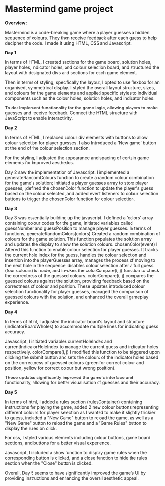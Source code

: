 # Mastermind game project

**Overview:**

Mastermind is a code-breaking game where a player guesses a hidden sequence of colours. They then receive feedback after each guess to help decipher the code. I made it using HTML, CSS and Javascript.

**Day 1**

 In terms of HTML, I created sections for the game board, solution holes, player holes, indicator holes, and colour selection board, and structured the layout with designated divs and sections for each game element.

Then in terms of styling,  specifically the layout, I opted to use flexbox for an organised, symmetrical display.  I styled the overall layout structure, sizes, and colours for the game elements and applied specific styles to individual components such as the colour holes, solution holes, and indicator holes.

To do: 
	Implement functionality for the game logic, allowing players to make guesses  and receive feedback. Connect the HTML structure with JavaScript to enable interactivity.

**Day 2**

In terms of HTML, I replaced colour div elements with buttons to allow colour selection for player guesses. I also Introduced a ‘New game’ button at the end of the colour selection section.

For the styling, I adjusted the appearance and spacing of certain game elements for improved aesthetics.

Day 2 saw the implementation of Javascript. I implemented a generateRandomColours function to create a random colour combination for the game's solution; initiated a player guesses array to store player guesses, ;defined the chosenColor function to update the player's guess based on the colour selected, and added event listeners to colour selection buttons to trigger the chosenColor function for colour selection.

**Day 3**

Day 3 was essentially building up the javascript. I defined a ‘colors’ array  containing colour codes for the game, initiated variables called guessNumber and guessPosition to manage player guesses. In terms of functions,  generateRandomColors(colors) Created a random combination of colours for the game solution. This function populates the solution array and updates the display to show the solution colours. 
chosenColor(event) I Altered this function to enable colour selection for player guesses.
It tracks the current hole index for the guess, handles the colour selection and insertion into the playerGuesses array, manages the process of moving to the next hole in the sequence, disables colour selection after a full guess (four colours) is made, and invokes the colorCompare(i, j) function to check the correctness of the guessed colours.
colorCompare(i, j) compares the guessed colours against the solution, providing feedback based on the correctness of colour and position.
These updates introduced colour selection functionality for player guesses, managed the comparison of guessed colours with the solution, and enhanced the overall gameplay experience.

**Day 4**

In terms of html,  I adjusted the indicator board's layout and structure (indicatorBoardWholes) to accommodate multiple lines for indicating guess accuracy.

Javascript, I initiated variables currentHoleIndex and currentIndicatorHoleIndex to manage the current guess and indicator holes respectively. 
colorCompare(i, j) I modified this function to be triggered upon clicking the submit button and sets the colours of the indicator holes based on the correctness of guessed colours (green for correct colour and position, yellow for correct colour but wrong position).

These updates significantly improved the game's interface and functionality, allowing for better visualisation of guesses and their accuracy.

**Day 5**

In terms of html,  I added a rules section (rulesContainer) containing instructions for playing the game, added 2 new colour buttons representing different colours for player selection as I wanted to make it slightly trickier to guess, included a "New Game" button to reload the game, as well as a "New Game" button to reload the game and a "Game Rules" button to display the rules on click.

For css, I styled various elements including colour buttons, game board sections, and buttons for a better visual experience.

Javascript, I included a show function to display game rules when the corresponding button is clicked, and a close function to hide the rules section when the "Close" button is clicked.

Overall, Day 5 seems to have significantly improved the game's UI by providing instructions and enhancing the overall aesthetic appeal.
